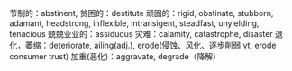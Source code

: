 节制的：abstinent, 
贫困的：destitute
顽固的：rigid, obstinate, stubborn, adamant, headstrong, inflexible, intransigent, steadfast, unyielding, tenacious
兢兢业业的：assiduous
灾难：calamity, catastrophe, disaster
退化，萎缩：deteriorate, ailing(adj.), erode(侵蚀、风化、逐步削弱 vt, erode consumer trust)
加重(恶化)：aggravate, degrade（降解）